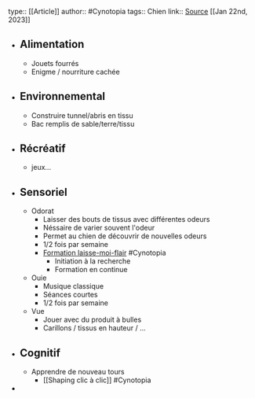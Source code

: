 type:: [[Article]]
author:: #Cynotopia 
tags:: Chien
link:: [Source](https://www.cynotopia.fr/enrichissement-stimuler-occuper)
[[Jan 22nd, 2023]]

- ## Alimentation
	- Jouets fourrés
	- Enigme / nourriture cachée
- ## Environnemental
	- Construire tunnel/abris en tissu
	- Bac remplis de sable/terre/tissu
- ## Récréatif
	- jeux...
- ## Sensoriel
	- Odorat
		- Laisser des bouts de tissus avec différentes odeurs
		- Néssaire de varier souvent l'odeur
		- Permet au chien de découvrir de nouvelles odeurs
		- 1/2 fois par semaine
		- [Formation laisse-moi-flair](https://cynotopia.online/laisse-moi-flair) #Cynotopia
			- Initiation à la recherche
			- Formation en continue
	- Ouie
		- Musique classique
		- Séances courtes
		- 1/2 fois par semaine
	- Vue
		- Jouer avec du produit à bulles
		- Carillons / tissus en hauteur / ...
- ## Cognitif
	- Apprendre de nouveau tours
		- [[Shaping clic à clic]] #Cynotopia
-